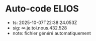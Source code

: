 # Auto-code ELIOS
- ts: 2025-10-07T22:38:24.053Z
- sig: ∞.je.toi.nous.432.528
- note: fichier généré automatiquement